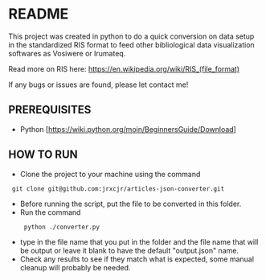 # README

This project was created in python to do a quick conversion on data setup in the standardized RIS format to feed other bibliological data visualization softwares as Vosiwere or Irumateq.

Read more on RIS here:
https://en.wikipedia.org/wiki/RIS_(file_format)

If any bugs or issues are found, please let contact me! 


## PREREQUISITES

 * Python [https://wiki.python.org/moin/BeginnersGuide/Download]

## HOW TO RUN

- Clone the project to your machine using the command 
```
 git clone git@github.com:jrxcjr/articles-json-converter.git
```
- Before running the script, put the file to be converted in this folder.
- Run the command
  ```
   python ./converter.py
  ```
- type in the file name that you put in the folder and the file name that will be output or leave it blank to have the default "output.json" name. 
- Check any results to see if they match what is expected, some manual cleanup will probably be needed.